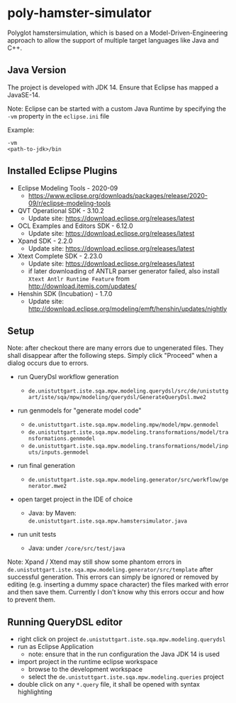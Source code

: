 # poly-hamster-simulator
Polyglot hamstersimulation, which is based on a Model-Driven-Engineering approach to allow the support of multiple target languages like Java and C++.

## Java Version

The project is developed with JDK 14. Ensure that Eclipse has mapped a JavaSE-14.

Note: Eclipse can be started with a custom Java Runtime by specifying the `-vm` property in the `eclipse.ini` file

Example: 
```
-vm
<path-to-jdk>/bin
```

## Installed Eclipse Plugins

* Eclipse Modeling Tools - 2020-09
    * https://www.eclipse.org/downloads/packages/release/2020-09/r/eclipse-modeling-tools
* QVT Operational SDK - 3.10.2
    * Update site: https://download.eclipse.org/releases/latest
* OCL Examples and Editors SDK - 6.12.0
    * Update site: https://download.eclipse.org/releases/latest
* Xpand SDK	- 2.2.0
    * Update site: https://download.eclipse.org/releases/latest
* Xtext Complete SDK - 2.23.0
    * Update site: https://download.eclipse.org/releases/latest
    * if later downloading of ANTLR parser generator failed, also install `Xtext Antlr Runtime Feature` from http://download.itemis.com/updates/
* Henshin SDK (Incubation) - 1.7.0
    * Update site: http://download.eclipse.org/modeling/emft/henshin/updates/nightly
    
## Setup

Note: after checkout there are many errors due to ungenerated files. They shall disappear after the following steps.
Simply click "Proceed" when a dialog occurs due to errors.

* run QueryDsl workflow generation
    * `de.unistuttgart.iste.sqa.mpw.modeling.querydsl/src/de/unistuttgart/iste/sqa/mpw/modeling/querydsl/GenerateQueryDsl.mwe2`

* run genmodels for "generate model code"
    * `de.unistuttgart.iste.sqa.mpw.modeling.mpw/model/mpw.genmodel`
    * `de.unistuttgart.iste.sqa.mpw.modeling.transformations/model/transformations.genmodel`
    * `de.unistuttgart.iste.sqa.mpw.modeling.transformations/model/inputs/inputs.genmodel`

* run final generation
    * `de.unistuttgart.iste.sqa.mpw.modeling.generator/src/workflow/generator.mwe2`

* open target project in the IDE of choice
    * Java: by Maven: `de.unistuttgart.iste.sqa.mpw.hamstersimulator.java`

* run unit tests
    * Java: under `/core/src/test/java`

Note: Xpand / Xtend may still show some phantom errors in `de.unistuttgart.iste.sqa.mpw.modeling.generator/src/template` after successful generation. This errors can simply be ignored or removed by editing (e.g. inserting a dummy space character) the files marked with error and then save them.
      Currently I don't know why this errors occur and how to prevent them.

## Running QueryDSL editor

* right click on project `de.unistuttgart.iste.sqa.mpw.modeling.querydsl`
* run as Eclipse Application
    * note: ensure that in the run configuration the Java JDK 14 is used
* import project in the runtime eclipse workspace
    * browse to the development workspace
    * select the `de.unistuttgart.iste.sqa.mpw.modeling.queries` project
* double click on any `*.query` file, it shall be opened with syntax highlighting
    